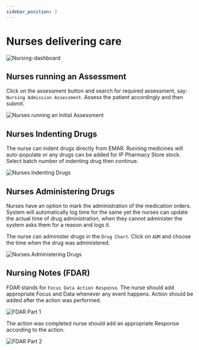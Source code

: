 ```yaml
---
sidebar_position: 2
---
```


# Nurses delivering care

![Nursing-dashboard](https://res.cloudinary.com/teleopdassets/image/upload/v1642195558/Guide/Screen_Shot_2022-01-15_at_2.29.04_AM_t1lbru.png)

## Nurses running an Assessment

Click on the assessment button and search for required assessment, say: `Nursing Admission Assessment`. Assess the patient accordingly and then submit.

![Nurses running an Initial Assessment](https://res.cloudinary.com/teleopdassets/image/upload/v1642252400/Guide/OT/Screen_Recording_2022-01-15_at_6.25.46_PM-2_jgszp1.gif)

## Nurses Indenting Drugs

The nurse can indent drugs directly from EMAR. Running medicines will auto-populate or any drugs can be added for IP Pharmacy Store stock. Select batch number of indenting drug then continue.

![Nurses Indenting Drugs](https://res.cloudinary.com/teleopdassets/image/upload/v1642250060/Guide/OT/Screen_Recording_2022-01-15_at_5.57.33_PM_baucl3.gif)

## Nurses Administering Drugs

Nurses have an option to mark the administration of the medication orders. System will automatically log time for the same yet the nurses can update the actual time of drug administration, when they cannot administer the system asks them for a reason and logs it.

The nurse can administer drugs in the `Drug Chart`. Click on `ADM` and choose the time when the drug was administered.

![Nurses Administering Drugs](https://res.cloudinary.com/teleopdassets/image/upload/v1642251918/Guide/OT/Screen_Recording_2022-01-15_at_6.31.14_PM_t8gr8z.gif)

## Nursing Notes (FDAR)

FDAR stands for `Focus Data Action Response`.
The nurse should add appropriate Focus and Data whenever any event happens. Action should be added after the action was performed.

![FDAR Part 1](https://res.cloudinary.com/teleopdassets/image/upload/v1642252510/Guide/OT/Screen_Recording_2022-01-15_at_6.38.38_PM_khjcyc.gif)

The action was completed nurse should add an appropriate Response according to the action.

![FDAR Part 2](https://res.cloudinary.com/teleopdassets/image/upload/v1642252539/Guide/OT/Screen_Recording_2022-01-15_at_6.39.22_PM_zydb18.gif)
